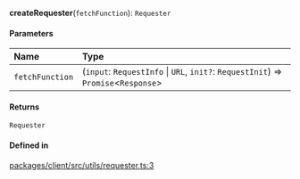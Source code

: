 **createRequester**(`fetchFunction`): `Requester`

#### Parameters

| Name            | Type                                                                                |
| :-------------- | :---------------------------------------------------------------------------------- |
| `fetchFunction` | (`input`: `RequestInfo` \| `URL`, `init?`: `RequestInit`) => `Promise`<`Response`\> |

#### Returns

`Requester`

#### Defined in

[packages/client/src/utils/requester.ts:3](https://github.com/logto-io/js/blob/f0f78e6/packages/client/src/utils/requester.ts#L3)
